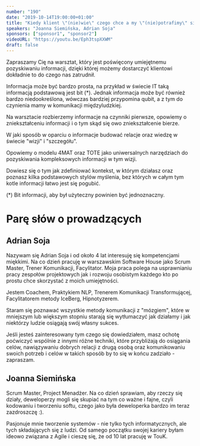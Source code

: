 ```yaml
---
number: "190"
date: "2019-10-14T19:00:00+01:00"
title: "Kiedy klient \"(nie)wie\" czego chce a my \"(nie)potrafimy\" się dowiedzieć"
speakers: "Joanna Siemińska, Adrian Soja"
sponsors: ["sponsor1", "sponsor2"]
videoURL: "https://youtu.be/Eph3tspXXWM"
draft: false
---
```


Zapraszamy Cię na warsztat, który jest poświęcony umiejętnemu pozyskiwaniu informacji, dzięki której możemy dostarczyć klientowi dokładnie to do czego nas zatrudnił.

Informacja może być bardzo prosta, na przykład w świecie IT taką informacją podstawową jest bit (*). Jednak informacja może być również bardzo niedookreślona, wówczas bardziej przypomina qubit, a z tym do czynienia mamy w komunikacji międzyludzkiej.

Na warsztacie rozbierzemy informacje na czynniki pierwsze, opowiemy o zniekształceniu informacji i o tym skąd się owo zniekształcenie bierze.

W jaki sposób w oparciu o informacje budować relacje oraz wiedzę w świecie "wizji" i "szczegółu".

Opowiemy o modelu 4MAT oraz TOTE jako uniwersalnych narzędziach do pozyskiwania kompleksowych informacji w tym wizji.

Dowiesz się o tym jak zdefiniować kontekst, w którym działasz oraz poznasz kilka podstawowych stylów myślenia, bez których w całym tym kotle informacji łatwo jest się pogubić.

(*) Bit informacji, aby był użyteczny powinien być jednoznaczny.

# Parę słów o prowadzących

## Adrian Soja
Nazywam się Adrian Soja i od około 4 lat interesuję się kompetencjami miękkimi. Na co dzień pracuję w warszawskim Software House jako Scrum Master, Trener Komunikacji, Facylitator. Moja praca polega na usprawnianiu pracy zespołów projektowych jak i rozwoju osobistym każdego kto po prostu chce skorzystać z moich umiejętności.

Jestem Coachem, Praktykiem NLP, Trenerem Komunikacji Transformującej, Facylitatorem metody IceBerg, Hipnotyzerem.

Staram się poznawać wszystkie metody komunikacji z "mózgiem", które w mniejszym lub większym stopniu starają się wytłumaczyć jak działamy i jak niektórzy ludzie osiągają swój własny sukces.

Jeśli jesteś zainteresowany tym czego się dowiedziałem, masz ochotę poćwiczyć wspólnie z innymi różne techniki, które przybliżają do osiągania celów, nawiązywaniu dobrych relacji z drugą osobą oraz komunikowaniu swoich potrzeb i celów w takich sposób by to się w końcu zadziało - zapraszam.

## Joanna Siemińska
Scrum Master, Project Menadżer. Na co dzień sprawiam, aby rzeczy się działy, deweloperzy mogli się skupiać na tym co ważne i fajne, czyli kodowaniu i tworzeniu softu, czego jako była deweloperka bardzo im teraz zazdroszczę :).

Pasjonuje mnie tworzenie systemów - nie tylko tych informatycznych, ale tych składających się z ludzi. Od samego początku swojej kariery byłam ideowo związana z Agile i cieszę się, że od 10 lat pracuję w TouK.